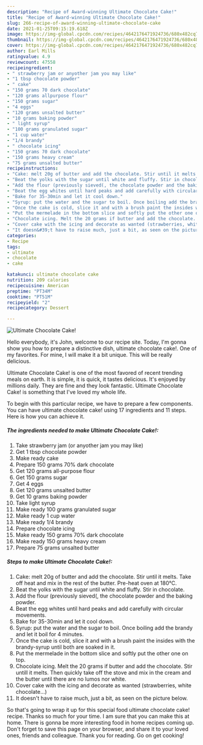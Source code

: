 ```yaml
---
description: "Recipe of Award-winning Ultimate Chocolate Cake!"
title: "Recipe of Award-winning Ultimate Chocolate Cake!"
slug: 266-recipe-of-award-winning-ultimate-chocolate-cake
date: 2021-01-25T09:15:19.618Z
image: https://img-global.cpcdn.com/recipes/4642176471924736/680x482cq70/ultimate-chocolate-cake-recipe-main-photo.jpg
thumbnail: https://img-global.cpcdn.com/recipes/4642176471924736/680x482cq70/ultimate-chocolate-cake-recipe-main-photo.jpg
cover: https://img-global.cpcdn.com/recipes/4642176471924736/680x482cq70/ultimate-chocolate-cake-recipe-main-photo.jpg
author: Earl Mills
ratingvalue: 4.9
reviewcount: 47558
recipeingredient:
- " strawberry jam or anyother jam you may like"
- "1 tbsp chocolate powder"
- " cake"
- "150 grams 70 dark chocolate"
- "120 grams allpurpose flour"
- "150 grams sugar"
- "4 eggs"
- "120 grams unsalted butter"
- "10 grams baking powder"
- " light syrup"
- "100 grams granulated sugar"
- "1 cup water"
- "1/4 brandy"
- " chocolate icing"
- "150 grams 70 dark chocolate"
- "150 grams heavy cream"
- "75 grams unsalted butter"
recipeinstructions:
- "Cake: melt 20g of butter and add the chocolate. Stir until it melts. Take off heat and mix in the rest of the butter. Pre-heat oven at 180°C."
- "Beat the yolks with the sugar until white and fluffy. Stir in chocolate."
- "Add the flour (previously sieved(, the chocolate powder and the baking powder."
- "Beat the egg whites until hard peaks and add carefully with circular movements."
- "Bake for 35-30min and let it cool down."
- "Syrup: put the water and the sugar to boil. Once boiling add the brandy and let it boil for 4 minutes."
- "Once the cake is cold, slice it and with a brush paint the insides with the brandy-syrup until both are soaked in it."
- "Put the mermelade in the bottom slice and softly put the other one on top."
- "Chocolate icing. Melt the 20 grams if butter and add the chocolate. Stir untill it melts. Then quickly take off the stove and mix in the cream and the butter until there are no lumos nor white."
- "Cover cake with the icing and decorate as wanted (strawberries, white chocolate...)"
- "It doesn&#39;t have to raise much, just a bit, as seen on the picture below."
categories:
- Recipe
tags:
- ultimate
- chocolate
- cake

katakunci: ultimate chocolate cake 
nutrition: 209 calories
recipecuisine: American
preptime: "PT34M"
cooktime: "PT51M"
recipeyield: "2"
recipecategory: Dessert

---
```



![Ultimate Chocolate Cake!](https://img-global.cpcdn.com/recipes/4642176471924736/680x482cq70/ultimate-chocolate-cake-recipe-main-photo.jpg)

Hello everybody, it's John, welcome to our recipe site. Today, I'm gonna show you how to prepare a distinctive dish, ultimate chocolate cake!. One of my favorites. For mine, I will make it a bit unique. This will be really delicious.



Ultimate Chocolate Cake! is one of the most favored of recent trending meals on earth. It is simple, it is quick, it tastes delicious. It's enjoyed by millions daily. They are fine and they look fantastic. Ultimate Chocolate Cake! is something that I've loved my whole life.


To begin with this particular recipe, we have to prepare a few components. You can have ultimate chocolate cake! using 17 ingredients and 11 steps. Here is how you can achieve it.

<!--inarticleads1-->

##### The ingredients needed to make Ultimate Chocolate Cake!:

1. Take  strawberry jam (or anyother jam you may like)
1. Get 1 tbsp chocolate powder
1. Make ready  cake
1. Prepare 150 grams 70% dark chocolate
1. Get 120 grams all-purpose flour
1. Get 150 grams sugar
1. Get 4 eggs
1. Get 120 grams unsalted butter
1. Get 10 grams baking powder
1. Take  light syrup
1. Make ready 100 grams granulated sugar
1. Make ready 1 cup water
1. Make ready 1/4 brandy
1. Prepare  chocolate icing
1. Make ready 150 grams 70% dark chocolate
1. Make ready 150 grams heavy cream
1. Prepare 75 grams unsalted butter




<!--inarticleads2-->

##### Steps to make Ultimate Chocolate Cake!:

1. Cake: melt 20g of butter and add the chocolate. Stir until it melts. Take off heat and mix in the rest of the butter. Pre-heat oven at 180°C.
1. Beat the yolks with the sugar until white and fluffy. Stir in chocolate.
1. Add the flour (previously sieved(, the chocolate powder and the baking powder.
1. Beat the egg whites until hard peaks and add carefully with circular movements.
1. Bake for 35-30min and let it cool down.
1. Syrup: put the water and the sugar to boil. Once boiling add the brandy and let it boil for 4 minutes.
1. Once the cake is cold, slice it and with a brush paint the insides with the brandy-syrup until both are soaked in it.
1. Put the mermelade in the bottom slice and softly put the other one on top.
1. Chocolate icing. Melt the 20 grams if butter and add the chocolate. Stir untill it melts. Then quickly take off the stove and mix in the cream and the butter until there are no lumos nor white.
1. Cover cake with the icing and decorate as wanted (strawberries, white chocolate...)
1. It doesn&#39;t have to raise much, just a bit, as seen on the picture below.




So that's going to wrap it up for this special food ultimate chocolate cake! recipe. Thanks so much for your time. I am sure that you can make this at home. There is gonna be more interesting food in home recipes coming up. Don't forget to save this page on your browser, and share it to your loved ones, friends and colleague. Thank you for reading. Go on get cooking!

